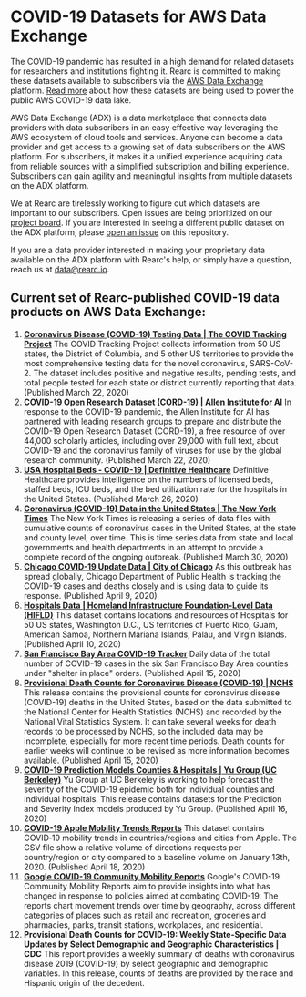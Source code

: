 # COVID-19 Datasets for AWS Data Exchange

The COVID-19 pandemic has resulted in a high demand for related datasets for researchers and institutions fighting it. Rearc is committed to making these datasets available to subscribers via the [AWS Data Exchange](https://aws.amazon.com/data-exchange/) platform. [Read more](https://aws.amazon.com/blogs/big-data/a-public-data-lake-for-analysis-of-covid-19-data/) about how these datasets are being used to power the public AWS COVID-19 data lake.

AWS Data Exchange (ADX) is a data marketplace that connects data providers with data subscribers in an easy effective way leveraging the AWS ecosystem of cloud tools and services. Anyone can become a data provider and get access to a growing set of data subscribers on the AWS platform. For subscribers, it makes it a unified experience acquiring data from reliable sources with a simplified subscription and billing experience. Subscribers can gain agility and meaningful insights from multiple datasets on the ADX platform. 

We at Rearc are tirelessly working to figure out which datasets are important to our subscribers. Open issues are being prioritized on our [project board](https://github.com/rearc-data/covid-datasets-aws-data-exchange/projects/1). If you are interested in seeing a different public dataset on the ADX platform, please [open an issue](https://github.com/rearc-data/covid-datasets-aws-data-exchange/issues/new) on this repository.

If you are a data provider interested in making your proprietary data available on the ADX platform with Rearc's help, or simply have a question, reach us at [data@rearc.io](mailto:data@rearc.io).

## Current set of Rearc-published COVID-19 data products on AWS Data Exchange:

1. [**Coronavirus Disease (COVID-19) Testing Data | The COVID Tracking Project**](https://aws.amazon.com/marketplace/pp/prodview-a2ev4blctqkwc?ref_=srh_res_product_title)
The COVID Tracking Project collects information from 50 US states, the District of Columbia, and 5 other US territories to provide the most comprehensive testing data for the novel coronavirus, SARS-CoV-2. The dataset includes positive and negative results, pending tests, and total people tested for each state or district currently reporting that data. (Published March 22, 2020)
2. [**COVID-19 Open Research Dataset (CORD-19) | Allen Institute for AI**](https://aws.amazon.com/marketplace/pp/prodview-ybwpxcqlznbas?ref_=srh_res_product_title)
In response to the COVID-19 pandemic, the Allen Institute for AI has partnered with leading research groups to prepare and distribute the COVID-19 Open Research Dataset (CORD-19), a free resource of over 44,000 scholarly articles, including over 29,000 with full text, about COVID-19 and the coronavirus family of viruses for use by the global research community. (Published March 22, 2020)
3. [**USA Hospital Beds - COVID-19 | Definitive Healthcare**](https://aws.amazon.com/marketplace/pp/prodview-yivxd2owkloha?ref_=srh_res_product_title)
Definitive Healthcare provides intelligence on the numbers of licensed beds, staffed beds, ICU beds, and the bed utilization rate for the hospitals in the United States. (Published March 26, 2020)
4. [**Coronavirus (COVID-19) Data in the United States | The New York Times**](https://aws.amazon.com/marketplace/pp/prodview-jmb464qw2yg74?ref_=srh_res_product_title)
The New York Times is releasing a series of data files with cumulative counts of coronavirus cases in the United States, at the state and county level, over time. This is time series data from state and local governments and health departments in an attempt to provide a complete record of the ongoing outbreak. (Published March 30, 2020)
5. [**Chicago COVID-19 Update Data | City of Chicago**](https://aws.amazon.com/marketplace/pp/prodview-awlpvbw6cui3g?ref_=srh_res_product_title)
As this outbreak has spread globally, Chicago Department of Public Health is tracking the COVID-19 cases and deaths closely and is using data to guide its response. (Published April 9, 2020)
6. [**Hospitals Data | Homeland Infrastructure Foundation-Level Data (HIFLD)**](https://aws.amazon.com/marketplace/pp/prodview-fmjkj5jshol2k?ref_=srh_res_product_title)
This dataset contains locations and resources of Hospitals for 50 US states, Washington D.C., US territories of Puerto Rico, Guam, American Samoa, Northern Mariana Islands, Palau, and Virgin Islands. (Published April 10, 2020)
7. [**San Francisco Bay Area COVID-19 Tracker**](https://aws.amazon.com/marketplace/pp/prodview-7bbg5rjbsmimg?ref_=srh_res_product_title)
Daily data of the total number of COVID-19 cases in the six San Francisco Bay Area counties under "shelter in place" orders. (Published April 15, 2020)
8. [**Provisional Death Counts for Coronavirus Disease (COVID-19) | NCHS**](https://aws.amazon.com/marketplace/pp/prodview-rw5xp4o4hqu7g?ref_=srh_res_product_title)
This release contains the provisional counts for coronavirus disease (COVID-19) deaths in the United States, based on the data submitted to the National Center for Health Statistics (NCHS) and recorded by the National Vital Statistics System. It can take several weeks for death records to be processed by NCHS, so the included data may be incomplete, especially for more recent time periods. Death counts for earlier weeks will continue to be revised as more information becomes available. (Published April 15, 2020)
9. [**COVID-19 Prediction Models Counties & Hospitals | Yu Group (UC Berkeley)**](https://aws.amazon.com/marketplace/pp/prodview-px2tvvydirx4o?ref_=srh_res_product_title)
Yu Group at UC Berkeley is working to help forecast the severity of the COVID-19 epidemic both for individual counties and individual hospitals. This release contains datasets for the Prediction and Severity Index models produced by Yu Group. (Published April 16, 2020)
10. [**COVID-19 Apple Mobility Trends Reports**](https://aws.amazon.com/marketplace/pp/prodview-acck5rnrfjl2w?ref_=srh_res_product_title)
This dataset contains COVID‑19 mobility trends in countries/regions and cities from Apple. The CSV file show a relative volume of directions requests per country/region or city compared to a baseline volume on January 13th, 2020. (Published April 18, 2020)
11. [**Google COVID-19 Community Mobility Reports**](https://aws.amazon.com/marketplace/pp/prodview-crrq42gujge3k?ref_=srh_res_product_title)
Google's COVID-19 Community Mobility Reports aim to provide insights into what has changed in response to policies aimed at combating COVID-19. The reports chart movement trends over time by geography, across different categories of places such as retail and recreation, groceries and pharmacies, parks, transit stations, workplaces, and residential.
12. **Provisional Death Counts for COVID-19: Weekly State-Specific Data Updates by Select Demographic and Geographic Characteristics | CDC** 
This report provides a weekly summary of deaths with coronavirus disease 2019 (COVID-19) by select geographic and demographic variables. In this release, counts of deaths are provided by the race and Hispanic origin of the decedent.
